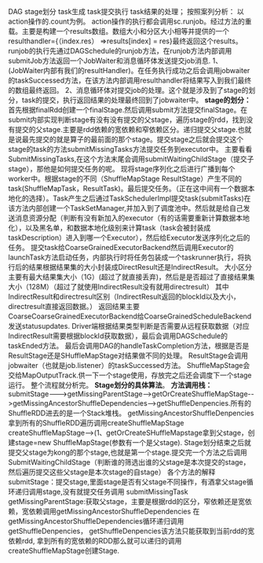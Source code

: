 DAG stage划分 task生成 task提交执行 task结果的处理；
按照案列分析：
    以action操作的.count为例。
        action操作的执行都会调用sc.runjob。经过方法的重载。主要是构建一个results数组。数组大小和分区大小相等并提供的一个                       resulthandler={（index.res） =>results[index] = res}最终返回这个results。runjob的执行先通过DAGSchedule的runjob方法，在runjob方法内部调用submitJob方法返回一个JobWaiter和消息循环体发送提交job消息.
1、(JobWaiter内部有我们的resultHandler)。在任务执行成功之后会调用jobwaiter的taskSuccessed方法，在该方法内部调用resulthandler将结果写入到我们最终的数组最终返回。
2、消息循环体对提交job的处理。这个就是涉及到了stage的划分，task的提交，执行返回结果的处理最终回到了jobwaiter中。
    **stage的划分：**
        首先根据finalRdd创建一个finalStage.然后调用submit方法提交finalStage。在submit内部实现判断stage有没有没有提交的父stage，遍历stage的rdd，找到没有提交的父stage.主要是rdd依赖的宽依赖和窄依赖区分。递归提交父stage.也就是说最先提交的就是算子的最前面的那个stage。提交stage之后就会提交这个stage的task的方法submitMissingTasks方法提交任务到executor中。
    主要看看SubmitMissingTasks,在这个方法末尾会调用submitWaitingChildStage（提交子stage），那他是如何提交任务的呢。
现将stage序列化之后进行广播到每个worker中。根据stage的不同（ShuffleMapStage   ResultStage）产生不同的task(ShuffleMapTask，ResultTask)。最后提交任务。（正在这中间有一个数据本地化的选择）。Task产生之后通过TaskSchedulerImpl提交task(submitTasks)在该方法内部创建一个TaskSetManager,并加入到了调度池中。然后就是给自己发送消息资源分配（判断有没有新加入的executor（有的话需要重新计算数据本地化），以及黑名单，和数据本地化级别来计算task（task会被封装成taskDescription）进入到哪一个Executor），然后给Executor发送序列化之后的任务。
提交task给CoarseGrainedExecutorBackend然后调用Executor的launchTask方法启动任务，内部执行时将任务包装成一个taskrunner执行，将执行后的结果根据结果集的大小封装成DirectResult还是IndirectResult。
    大小区分主要有最大结果集大小（1G）(超过了就直接丢弃)，然后是是否超过了直接结果集大小（128M）（超过了就使用IndirectResult没有就用directresult）
    其中IndirectResult和directresult区别（IndirectResult返回的blockId以及大小，directresult直接返回数据。）
返回结果主要CoarseCoarseGrainedExecutorBackend给CoarseGrainedScheduleBackend发送statusupdates.
Driver端根据结果类型判断是否需要从远程获取数据（对应IndirectResult需要根据blockId获取数据），最后会调用DAGSchedule的taskEnded方法。
最后会调用DAG的handleTaskCompletion方法，根据是否是ResultStage还是SHuffleMapStage对结果做不同的处理。
    ResultStage会调用jobwaiter（也就是job.listener）的taskSuccessed方法。
    ShuffleMapStage会交给MapOutputTrack.供一下一个stage使用，存放完之后还会调度下一个stage运行。
整个流程就分析完。
**Stage划分的具体算法**。
    **方法调用栈：**
    submitStage--->getMissingParentStage-->getOrCreateShuffleMapStage-->getMissingAncestorShuffleDependencies-->getShuffleDenpencies.所有的ShuffleRDD进去的是一个Stack堆栈。
getMissingAncestorShuffleDenpencies拿到所有的ShuffleRDD遍历调用createShuffleMapStage
createShuffleMapStage-->(1、getOrCreateSHuffleMapstage拿到父stage，创建stage=new ShuffleMapStage(参数有一个是父stage).
Stage划分结束之后就提交父stage为kong的那个stage,也就是第一个stage.提交完一个方法之后调用SubmitWaitingChildStage（判断谁的筛选出谁的父stage是本次提交的stage，然后遍历提交这些父stage是本次stage的自stage）
各个方法的解释
    submitStage：提交stage,里面stage是否有父stage不同操作，有酒拿父stage循环递归调用stage,没有就提交任务调用                                                submitMissingTask
    getMissingParentStage:获取父stage，主要是根据rdd的区分，窄依赖还是宽依赖，宽依赖调用getMissingAncestorShuffleDependencies
在getMissingAncestorShuffleDependencies循环递归调用getShuffleDenpencies，
getShuffleDenpencies该方法只能获取到当前rdd的宽依赖rdd,
拿到所有的宽依赖的RDD那么就可以递归的调用createShuffleMapStage创建Stage. 